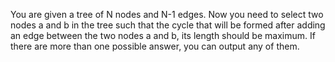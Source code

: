 You are given a tree of N nodes and N-1 edges. Now you need to select two nodes a
and b in the tree such that the cycle that will be formed after adding an edge between
the two nodes a and b, its length should be maximum. If there are more than one
possible answer, you can output any of them.

